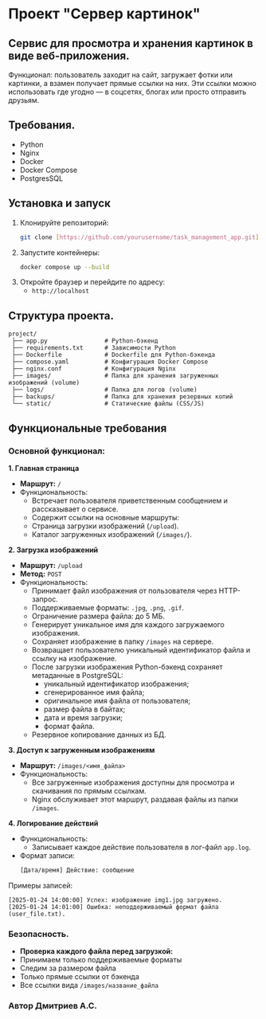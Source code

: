 # Проект "Сервер картинок"
## Сервис для просмотра и хранения картинок в виде веб-приложения.
Функционал: пользователь заходит на сайт, загружает фотки или картинки,
а взамен получает прямые ссылки на них.
Эти ссылки можно использовать где угодно — в соцсетях, блогах или просто отправить друзьям.
## Требования.
- Python
- Nginx
- Docker
- Docker Compose
- PostgresSQL
## Установка и запуск
1. Клонируйте репозиторий:
    ```bash
    git clone [https://github.com/yourusername/task_management_app.git](https://github.com/dans1970/ImageHost.git)  
    ```
2. Запустите контейнеры:
    ```bash
    docker compose up --build
    ```
3. Откройте браузер и перейдите по адресу:
    - `http://localhost`
## Cтруктура проекта.
  ```
  project/
   ├── app.py                # Python-бэкенд
   ├── requirements.txt      # Зависимости Python
   ├── Dockerfile            # Dockerfile для Python-бэкенда
   ├── compose.yaml          # Конфигурация Docker Compose
   ├── nginx.conf            # Конфигурация Nginx
   ├── images/               # Папка для хранения загруженных изображений (volume)
   ├── logs/                 # Папка для логов (volume)
   ├── backups/              # Папка для хранения резервных копий
   └── static/               # Статические файлы (CSS/JS)
  ```
## **Функциональные требования**

###  Основной функционал:

**1. Главная страница**

- **Маршрут:** `/`
- Функциональность:
  - Встречает пользователя приветственным сообщением и рассказывает о сервисе.
  - Содержит ссылки на основные маршруты:
  - Страница загрузки изображений (`/upload`).
  - Каталог загруженных изображений (`/images/`).

**2. Загрузка изображений**

- **Маршрут:** `/upload`
- **Метод:** `POST`
- Функциональность:
   - Принимает файл изображения от пользователя через HTTP-запрос.
   - Поддерживаемые форматы: `.jpg`, `.png`, `.gif`.
   - Ограничение размера файла: до 5 МБ.
   - Генерирует уникальное имя для каждого загружаемого изображения.
   - Сохраняет изображение в папку `/images` на сервере.
   - Возвращает пользователю уникальный идентификатор файла и ссылку на изображение.
   - После загрузки изображения Python-бэкенд сохраняет метаданные в PostgreSQL:
     - уникальный идентификатор изображения;
     - сгенерированное имя файла;
     - оригинальное имя файла от пользователя;
     - размер файла в байтах;
     - дата и время загрузки;
     - формат файла.
   - Резервное копирование данных из БД.

**3. Доступ к загруженным изображениям**

- **Маршрут:** `/images/<имя_файла>`
- Функциональность:
   - Все загруженные изображения доступны для просмотра и скачивания по прямым ссылкам.
   - Nginx обслуживает этот маршрут, раздавая файлы из папки `/images`.

**4. Логирование действий**

- Функциональность:
  - Записывает каждое действие пользователя в лог-файл `app.log`.
- Формат записи:
   ```txt
   [Дата/время] Действие: сообщение
   ```
Примеры записей:
   ```text
   [2025-01-24 14:00:00] Успех: изображение img1.jpg загружено.
   [2025-01-24 14:01:00] Ошибка: неподдерживаемый формат файла (user_file.txt).
   ```

### **Безопасность.**

- **Проверка каждого файла перед загрузкой:**
- Принимаем только поддерживаемые форматы
- Следим за размером файла
- Только прямые ссылки от бэкенда
- Все ссылки вида `/images/название_файла`

### **Автор Дмитриев А.С.**
